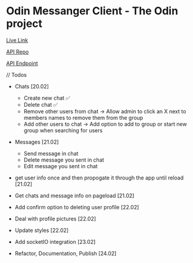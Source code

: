 # Odin Messanger Client - The Odin project

[Live Link]()

[API Repo]()

[API Endpoint]()

// Todos

- Chats [20.02]

  - Create new chat ✅
  - Delete chat ✅
  - Remove other users from chat
    -> Allow admin to click an X next to members names to remove them from the group
  - Add other users to chat
    -> Add option to add to group or start new group when searching for users

- Messages [21.02]

  - Send message in chat
  - Delete message you sent in chat
  - Edit message you sent in chat

- get user info once and then propogate it through the app until reload [21.02]

- Get chats and message info on pageload [21.02]

- Add confirm option to deleting user profile [22.02]

- Deal with profile pictures [22.02]

- Update styles [22.02]

- Add socketIO integration [23.02]

- Refactor, Documentation, Publish [24.02]
